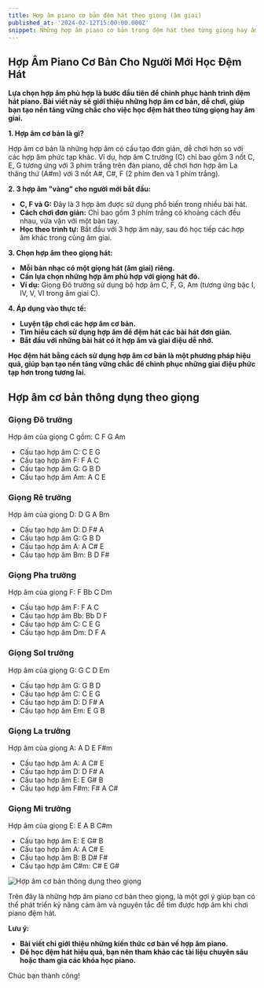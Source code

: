 ```yaml
---
title: Hợp âm piano cơ bản đệm hát theo giọng (âm giai)
published_at: '2024-02-12T15:00:00.000Z'
snippet: Những hợp âm piano cơ bản trong đệm hát theo từng giọng hay âm giai.
---
```


## Hợp Âm Piano Cơ Bản Cho Người Mới Học Đệm Hát

**Lựa chọn hợp âm phù hợp là bước đầu tiên để chinh phục hành trình đệm hát
piano. Bài viết này sẽ giới thiệu những hợp âm cơ bản, dễ chơi, giúp bạn tạo nền
tảng vững chắc cho việc học đệm hát theo từng giọng hay âm giai.**

**1. Hợp âm cơ bản là gì?**

Hợp âm cơ bản là những hợp âm có cấu tạo đơn giản, dễ chơi hơn so với các hợp âm
phức tạp khác. Ví dụ, hợp âm C trưởng (C) chỉ bao gồm 3 nốt C, E, G tương ứng
với 3 phím trắng trên đàn piano, dễ chơi hơn hợp âm La thăng thứ (A#m) với 3 nốt
A#, C#, F (2 phím đen và 1 phím trắng).

**2. 3 hợp âm "vàng" cho người mới bắt đầu:**

- **C, F và G:** Đây là 3 hợp âm được sử dụng phổ biến trong nhiều bài hát.
- **Cách chơi đơn giản:** Chỉ bao gồm 3 phím trắng có khoảng cách đều nhau, vừa
  vặn với một bàn tay.
- **Học theo trình tự:** Bắt đầu với 3 hợp âm này, sau đó học tiếp các hợp âm
  khác trong cùng âm giai.

**3. Chọn hợp âm theo giọng hát:**

- **Mỗi bản nhạc có một giọng hát (âm giai) riêng.**
- **Cần lựa chọn những hợp âm phù hợp với giọng hát đó.**
- **Ví dụ:** Giọng Đô trưởng sử dụng bộ hợp âm C, F, G, Am (tương ứng bậc I, IV,
  V, VI trong âm giai C).

**4. Áp dụng vào thực tế:**

- **Luyện tập chơi các hợp âm cơ bản.**
- **Tìm hiểu cách sử dụng hợp âm để đệm hát các bài hát đơn giản.**
- **Bắt đầu với những bài hát có ít hợp âm và giai điệu dễ nhớ.**

**Học đệm hát bằng cách sử dụng hợp âm cơ bản là một phương pháp hiệu quả, giúp
bạn tạo nền tảng vững chắc để chinh phục những giai điệu phức tạp hơn trong
tương lai.**

## Hợp âm cơ bản thông dụng theo giọng

### Giọng Đô trưởng

Hợp âm của giọng C gồm: C F G Am

- Cấu tạo hợp âm C: C E G
- Cấu tạo hợp âm F: F A C
- Cấu tạo hợp âm G: G B D
- Cấu tạo hợp âm Am: A C E

### Giọng Rê trưởng

Hợp âm của giọng D: D G A Bm

- Cấu tạo hợp âm D: D F# A
- Cấu tạo hợp âm G: G B D
- Cấu tạo hợp âm A: A C# E
- Cấu tạo hợp âm Bm: B D F#

### Giọng Pha trưởng

Hợp âm của giọng F: F Bb C Dm

- Cấu tạo hợp âm F: F A C
- Cấu tạo hợp âm Bb: Bb D F
- Cấu tạo hợp âm C: C E G
- Cấu tạo hợp âm Dm: D F A

### Giọng Sol trưởng

Hợp âm của giọng G: G C D Em

- Cấu tạo hợp âm G: G B D
- Cấu tạo hợp âm C: C E G
- Cấu tạo hợp âm D: D F# A
- Cấu tạo hợp âm Em: E G B

### Giọng La trưởng

Hợp âm của giọng A: A D E F#m

- Cấu tạo hợp âm A: A C# E
- Cấu tạo hợp âm D: D F# A
- Cấu tạo hợp âm E: E G# B
- Cấu tạo hợp âm F#m: F# A C#

### Giọng Mi trưởng

Hợp âm của giọng E: E A B C#m

- Cấu tạo hợp âm E: E G# B
- Cấu tạo hợp âm A: A C# E
- Cấu tạo hợp âm B: B D# F#
- Cấu tạo hợp âm C#m: C# E G#

![Hợp âm cơ bản thông dụng theo giọng](/images/hop-am-piano-co-ban-theo-giong.jpg)

Trên đây là những hợp âm piano cơ bản theo giọng, là một gợi ý giúp bạn có thể
phát triển kỹ năng cảm âm và nguyên tắc để tìm được hợp âm khi chơi piano đệm
hát.

**Lưu ý:**

- **Bài viết chỉ giới thiệu những kiến thức cơ bản về hợp âm piano.**
- **Để học đệm hát hiệu quả, bạn nên tham khảo các tài liệu chuyên sâu hoặc tham
  gia các khóa học piano.**

Chúc bạn thành công!
